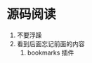<!--
 * @Author: your name
 * @Date: 2021-10-23 15:06:41
 * @LastEditTime: 2021-10-23 15:19:04
 * @LastEditors: Please set LastEditors
 * @Description: 源码阅读的方法
 * @FilePath: \知识点\源码阅读.md
-->

# 源码阅读

1. 不要浮躁
2. 看到后面忘记前面的内容
   1. bookmarks 插件
